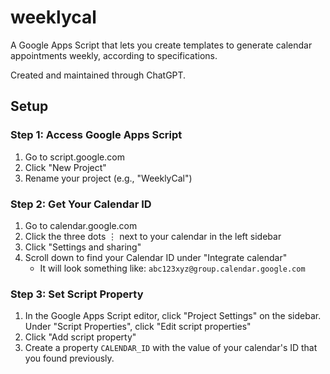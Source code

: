 # weeklycal

A Google Apps Script that lets you create templates to generate calendar appointments weekly, according to specifications.

Created and maintained through ChatGPT.

## Setup

### Step 1: Access Google Apps Script

1. Go to script.google.com
2. Click "New Project"
3. Rename your project (e.g., "WeeklyCal")

### Step 2: Get Your Calendar ID

1. Go to calendar.google.com
2. Click the three dots ⋮ next to your calendar in the left sidebar
3. Click "Settings and sharing"
4. Scroll down to find your Calendar ID under "Integrate calendar"
    - It will look something like: `abc123xyz@group.calendar.google.com`

### Step 3: Set Script Property

1. In the Google Apps Script editor, click "Project Settings" on the sidebar. Under "Script Properties", click "Edit script properties"
2. Click "Add script property"
3. Create a property `CALENDAR_ID` with the value of your calendar's ID that you found previously.
